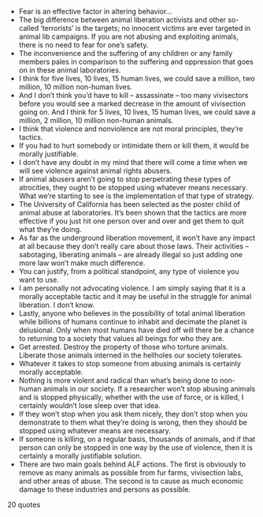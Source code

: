  - Fear is an effective factor in altering behavior...
 - The big difference between animal liberation activists and other so-called ‘terrorists’ is the targets; no innocent victims are ever targeted in animal lib campaigns. If you are not abusing and exploiting animals, there is no need to fear for one’s safety.
 - The inconvenience and the suffering of any children or any family members pales in comparison to the suffering and oppression that goes on in these animal laboratories.
 - I think for five lives, 10 lives, 15 human lives, we could save a million, two million, 10 million non-human lives.
 - And I don’t think you’d have to kill – assassinate – too many vivisectors before you would see a marked decrease in the amount of vivisection going on. And I think for 5 lives, 10 lives, 15 human lives, we could save a million, 2 million, 10 million non-human animals.
 - I think that violence and nonviolence are not moral principles, they’re tactics.
 - If you had to hurt somebody or intimidate them or kill them, it would be morally justifiable.
 - I don’t have any doubt in my mind that there will come a time when we will see violence against animal rights abusers.
 - If animal abusers aren’t going to stop perpetrating these types of atrocities, they ought to be stopped using whatever means necessary. What we’re starting to see is the implementation of that type of strategy.
 - The University of California has been selected as the poster child of animal abuse at laboratories. It’s been shown that the tactics are more effective if you just hit one person over and over and get them to quit what they’re doing.
 - As far as the underground liberation movement, it won’t have any impact at all because they don’t really care about those laws. Their activities – sabotaging, liberating animals – are already illegal so just adding one more law won’t make much difference.
 - You can justify, from a political standpoint, any type of violence you want to use.
 - I am personally not advocating violence. I am simply saying that it is a morally acceptable tactic and it may be useful in the struggle for animal liberation. I don’t know.
 - Lastly, anyone who believes in the possibility of total animal liberation while billions of humans continue to inhabit and decimate the planet is delusional. Only when most humans have died off will there be a chance to returning to a society that values all beings for who they are.
 - Get arrested. Destroy the property of those who torture animals. Liberate those animals interned in the hellholes our society tolerates.
 - Whatever it takes to stop someone from abusing animals is certainly morally acceptable.
 - Nothing is more violent and radical than what’s being done to non-human animals in our society. If a researcher won’t stop abusing animals and is stopped physically, whether with the use of force, or is killed, I certainly wouldn’t lose sleep over that idea.
 - If they won’t stop when you ask them nicely, they don’t stop when you demonstrate to them what they’re doing is wrong, then they should be stopped using whatever means are necessary.
 - If someone is killing, on a regular basis, thousands of animals, and if that person can only be stopped in one way by the use of violence, then it is certainly a morally justifiable solution.
 - There are two main goals behind ALF actions. The first is obviously to remove as many animals as possible from fur farms, vivisection labs, and other areas of abuse. The second is to cause as much economic damage to these industries and persons as possible.

20 quotes